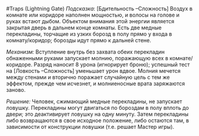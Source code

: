 #Traps
(Lightning Gate)
*Подсказка*: [Бдительность –Сложность] Воздух в комнате или коридоре наполнен мощностью, и волосы на голове и руках встают дыбом. Объектом внимания этой энергии является закрытая дверь в дальнем конце комнаты. Есть две медные перекладины, торчащие из узких борозд в полу прямо у входа в комнату/коридор; борозды идут прямо к дальней стене.

*Механизм:* Вступление внутрь без захвата обеих перекладин обнаженными руками запускает молнию, поражающую всех в комнате/коридоре. Разряд наносит 8 урона (игнорирует броню); успешный тест на [Ловкость –Сложность] уменьшает урон вдвое. Молния мечется между стенами и вторично поражает случайную цель с тем же эффектом, прежде чем исчезнет, и молниеносные врата заряжаются заново.

*Решение:* Человек, сжимающий медные перекладины, не запускает ловушку. Перекладины могут двигаться по бороздам в полу вплоть до двери; это деактивирует ловушку на одну минуту. Затем перекладины либо возвращаются в свое исходное положение, либо остаются там, в зависимости от конструкции ловушки (т.е. решает Мастер игры).